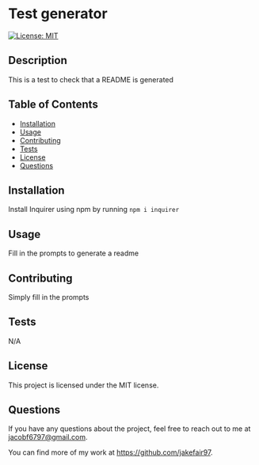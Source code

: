 # Test generator
  
  [![License: MIT](https://img.shields.io/badge/License-MIT-green.svg)](https://opensource.org/licenses/MIT)
 
  ## Description

  This is a test to check that a README is generated

  ## Table of Contents

  - [Installation](#installation)
  - [Usage](#usage)
  - [Contributing](#contributing)
  - [Tests](#tests)
  - [License](#license)
  - [Questions](#questions)

  ## Installation

  Install Inquirer using npm by running `npm i inquirer`

  ## Usage

  Fill in the prompts to generate a readme

  ## Contributing

  Simply fill in the prompts

  ## Tests

  N/A

  ## License

  This project is licensed under the MIT license.

  ## Questions

  If you have any questions about the project, feel free to reach out to me at jacobf6797@gmail.com.

  You can find more of my work at https://github.com/jakefair97.
  